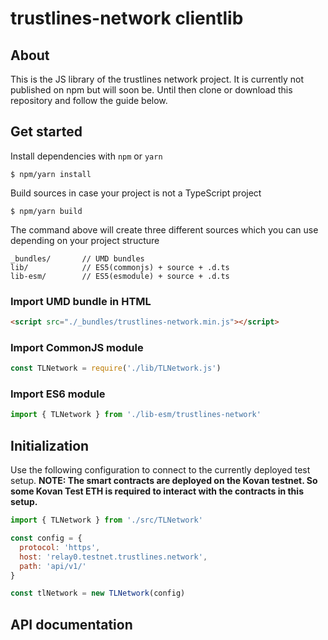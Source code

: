 # trustlines-network clientlib

## About
This is the JS library of the trustlines network project. It is currently not published on npm but will soon be. Until then clone or download this repository and follow the guide below.

## Get started
Install dependencies with `npm` or `yarn`
```
$ npm/yarn install
```
Build sources in case your project is not a TypeScript project
```
$ npm/yarn build
```
The command above will create three different sources which you can use depending on your project structure
```
_bundles/		// UMD bundles
lib/			// ES5(commonjs) + source + .d.ts
lib-esm/		// ES5(esmodule) + source + .d.ts
```
### Import UMD bundle in HTML
```html
<script src="./_bundles/trustlines-network.min.js"></script>
```
### Import CommonJS module
```javascript
const TLNetwork = require('./lib/TLNetwork.js')
```
### Import ES6 module
```javascript
import { TLNetwork } from './lib-esm/trustlines-network'
```

## Initialization
Use the following configuration to connect to the currently deployed test setup.
**NOTE: The smart contracts are deployed on the Kovan testnet. So some Kovan Test ETH is required to interact with the contracts in this setup.**
```javascript
import { TLNetwork } from './src/TLNetwork'

const config = {
  protocol: 'https',
  host: 'relay0.testnet.trustlines.network',
  path: 'api/v1/'
}

const tlNetwork = new TLNetwork(config)
```

## API documentation


